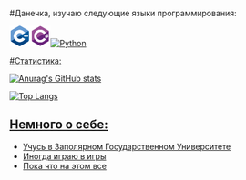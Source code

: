 #Данечка, изучаю следующие языки программирования:

<a href="https://go.dev/doc/" target="_blank" rel="noreferrer"><img src="https://raw.githubusercontent.com/devicons/devicon/master/icons/cplusplus/cplusplus-original.svg" width="36" height="36" alt="Go" /></a><a href="https://www.w3schools.com/cs/" target="_blank" rel="noreferrer"><img src="https://raw.githubusercontent.com/devicons/devicon/master/icons/csharp/csharp-original.svg" width="36" height="36" alt="CSharp" /></a><a href="https://www.python.org/" target="_blank" rel="noreferrer"><img src="https://raw.githubusercontent.com/danielcranney/readme-generator/main/public/icons/skills/python-colored.svg" width="36" height="36" alt="Python" /> 

#Статистика:

![Anurag's GitHub stats](https://github-readme-stats.vercel.app/api?username=Suslik2006&theme=vision-friendly-dark)

![Top Langs](https://github-readme-stats.vercel.app/api/top-langs/?username=Suslik2006&layout=compact&theme=vision-friendly-dark)
## Немного о себе:
- Учусь в Заполярном Государственном Университете
- Иногда играю в игры
- Пока что на этом все


